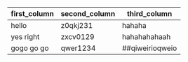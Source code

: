 | first_column | second_column | third_column |
|--------|--------|--------|
| hello | z0qkj231 | hahaha |
| yes right | zxcv0129| hahahahahaah|
| gogo go go| qwer1234| ##qiweirioqweio|

